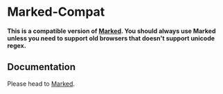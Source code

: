 # Marked-Compat

**This is a compatible version of [Marked](https://marked.js.org). You should always use Marked unless you need to support old browsers that doesn't support unicode regex.**

## Documentation

Please head to [Marked](https://marked.js.org).
